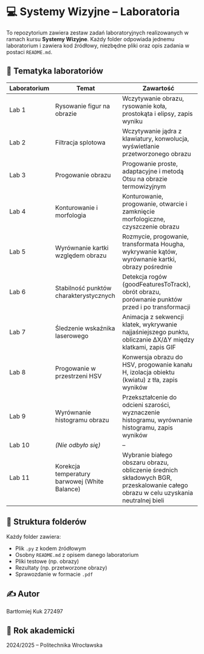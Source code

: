 # 💻 Systemy Wizyjne – Laboratoria

To repozytorium zawiera zestaw zadań laboratoryjnych realizowanych w ramach kursu **Systemy Wizyjne**. Każdy folder odpowiada jednemu laboratorium i zawiera kod źródłowy, niezbędne pliki oraz opis zadania w postaci `README.md`.

## 🧠 Tematyka laboratoriów

| Laboratorium | Temat                                 | Zawartość                                                                                         |
|--------------|----------------------------------------|---------------------------------------------------------------------------------------------------|
| Lab 1        | Rysowanie figur na obrazie             | Wczytywanie obrazu, rysowanie koła, prostokąta i elipsy, zapis wyniku                            |
| Lab 2        | Filtracja splotowa                     | Wczytywanie jądra z klawiatury, konwolucja, wyświetlanie przetworzonego obrazu                   |
| Lab 3        | Progowanie obrazu                      | Progowanie proste, adaptacyjne i metodą Otsu na obrazie termowizyjnym                            |
| Lab 4        | Konturowanie i morfologia              | Konturowanie, progowanie, otwarcie i zamknięcie morfologiczne, czyszczenie obrazu                |
| Lab 5        | Wyrównanie kartki względem obrazu      | Rozmycie, progowanie, transformata Hougha, wykrywanie kątów, wyrównanie kartki, obrazy pośrednie |
| Lab 6        | Stabilność punktów charakterystycznych | Detekcja rogów (goodFeaturesToTrack), obrót obrazu, porównanie punktów przed i po transformacji  |
| Lab 7        | Śledzenie wskaźnika laserowego         | Animacja z sekwencji klatek, wykrywanie najjaśniejszego punktu, obliczanie ΔX/ΔY między klatkami, zapis GIF |
| Lab 8        | Progowanie w przestrzeni HSV           | Konwersja obrazu do HSV, progowanie kanału H, izolacja obiektu (kwiatu) z tła, zapis wyników     |
| Lab 9        | Wyrównanie histogramu obrazu           | Przekształcenie do odcieni szarości, wyznaczenie histogramu, wyrównanie histogramu, zapis wyników |
| Lab 10       | *(Nie odbyło się)*                     | –                                                                                                 |
| Lab 11       | Korekcja temperatury barwowej (White Balance) | Wybranie białego obszaru obrazu, obliczenie średnich składowych BGR, przeskalowanie całego obrazu w celu uzyskania neutralnej bieli |

## 📂 Struktura folderów

Każdy folder zawiera:
- Plik `.py` z kodem źródłowym
- Osobny `README.md` z opisem danego laboratorium
- Pliki testowe (np. obrazy)
- Rezultaty (np. przetworzone obrazy)
- Sprawozdanie w formacie `.pdf`

## ✍️ Autor
Bartłomiej Kuk 272497

## 📅 Rok akademicki
2024/2025 – Politechnika Wrocławska

